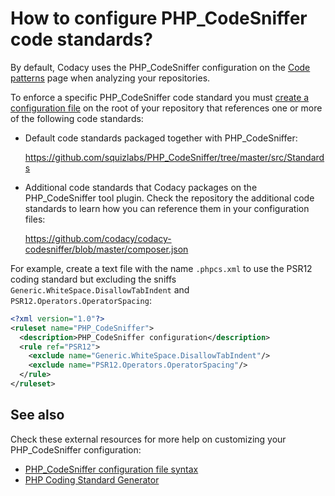 # How to configure PHP_CodeSniffer code standards?

By default, Codacy uses the PHP_CodeSniffer configuration on the [Code patterns](../../repositories-configure/code-patterns.md) page when analyzing your repositories.

To enforce a specific PHP_CodeSniffer code standard you must [create a configuration file](https://github.com/squizlabs/PHP_CodeSniffer/wiki/Advanced-Usage#using-a-default-configuration-file) on the root of your repository that references one or more of the following code standards:

-   Default code standards packaged together with PHP_CodeSniffer:

    <https://github.com/squizlabs/PHP_CodeSniffer/tree/master/src/Standards>

-   Additional code standards that Codacy packages on the PHP_CodeSniffer tool plugin. Check the repository the additional code standards to learn how you can reference them in your configuration files:

    <https://github.com/codacy/codacy-codesniffer/blob/master/composer.json>

For example, create a text file with the name `.phpcs.xml` to use the PSR12 coding standard but excluding the sniffs `Generic.WhiteSpace.DisallowTabIndent` and `PSR12.Operators.OperatorSpacing`:

```xml
<?xml version="1.0"?>
<ruleset name="PHP_CodeSniffer">
  <description>PHP_CodeSniffer configuration</description>
  <rule ref="PSR12">
    <exclude name="Generic.WhiteSpace.DisallowTabIndent"/>
    <exclude name="PSR12.Operators.OperatorSpacing"/>
  </rule>
</ruleset>
```

## See also

Check these external resources for more help on customizing your PHP_CodeSniffer configuration:

-   [PHP_CodeSniffer configuration file syntax](https://github.com/squizlabs/PHP_CodeSniffer/wiki/Annotated-Ruleset)
-   [PHP Coding Standard Generator](https://edorian.github.io/php-coding-standard-generator/#phpcs)
